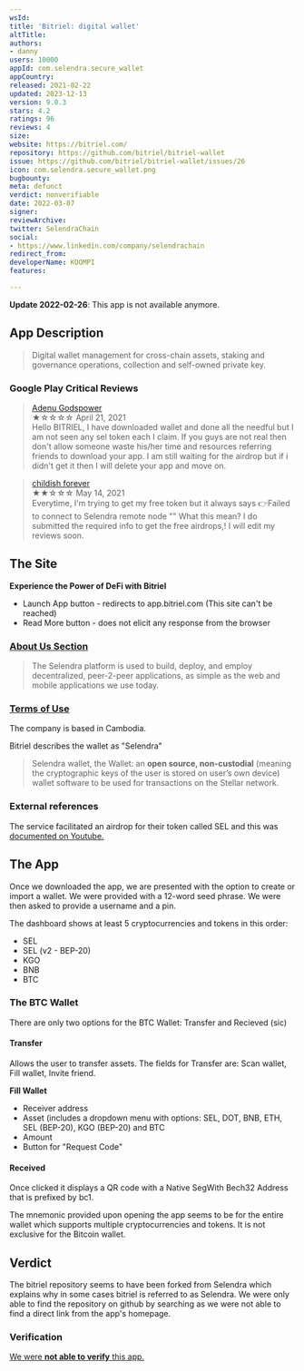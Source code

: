 ```yaml
---
wsId: 
title: 'Bitriel: digital wallet'
altTitle: 
authors:
- danny
users: 10000
appId: com.selendra.secure_wallet
appCountry: 
released: 2021-02-22
updated: 2023-12-13
version: 9.0.3
stars: 4.2
ratings: 96
reviews: 4
size: 
website: https://bitriel.com/
repository: https://github.com/bitriel/bitriel-wallet
issue: https://github.com/bitriel/bitriel-wallet/issues/26
icon: com.selendra.secure_wallet.png
bugbounty: 
meta: defunct
verdict: nonverifiable
date: 2022-03-07
signer: 
reviewArchive: 
twitter: SelendraChain
social:
- https://www.linkedin.com/company/selendrachain
redirect_from: 
developerName: KOOMPI
features: 

---
```


**Update 2022-02-26**: This app is not available anymore.

## App Description

> Digital wallet management for cross-chain assets, staking and governance operations, collection and self-owned private key.

### Google Play Critical Reviews

> [Adenu Godspower](https://play.google.com/store/apps/details?id=com.selendra.secure_wallet&reviewId=gp%3AAOqpTOEPf6mSunioeulwLguo3ysu2Lao7g05WS0I-H72TUETkXEcOZQyLeXImbbHkMVRJfh72nUmBjkrt7SszKk)<br>
  ★☆☆☆☆ April 21, 2021 <br>
       Hello BITRIEL, I have downloaded wallet and done all the needful but I am not seen any sel token each I claim. If you guys are not real then don't allow someone waste his/her time and resources referring friends to download your app. I am still waiting for the airdrop but if i didn't get it then I will delete your app and move on.

> [childish forever](https://play.google.com/store/apps/details?id=com.selendra.secure_wallet&reviewId=gp%3AAOqpTOFWCzaksmVnzqozch6fqafOB8F8a0mqSbOvNQdZxJjuViVPVt-fC-oEFvBDSGx6AwZ7WHQDBL3hkaBPot4)<br>
  ★★☆☆☆ May 14, 2021 <br>
       Everytime, I'm trying to get my free token but it always says 👉Failed to connect to Selendra remote node "" What this mean? I do submitted the required info to get the free airdrops,! I will edit my reviews soon.

## The Site

**Experience the Power of DeFi with Bitriel**

- Launch App button - redirects to app.bitriel.com (This site can't be reached)
- Read More button - does not elicit any response from the browser

### [About Us Section](https://bitriel.com/about)

> The Selendra platform is used to build, deploy, and employ decentralized, peer-2-peer applications, as simple as the web and mobile applications we use today.

### [Terms of Use](https://bitriel.com/termofuse)

The company is based in Cambodia.

Bitriel describes the wallet as "Selendra"

> Selendra wallet, the Wallet: an **open source, non-custodial** (meaning the cryptographic keys of the user is stored on user’s own device) wallet software to be used for transactions on the Stellar network.

### External references

The service facilitated an airdrop for their token called SEL and this was [documented on Youtube.](https://www.youtube.com/watch?v=dWmTA_0LHnc)

## The App

Once we downloaded the app, we are presented with the option to create or import a wallet. We were provided with a 12-word seed phrase. We were then asked to provide a username and a pin. 

The dashboard shows at least 5 cryptocurrencies and tokens in this order:

- SEL
- SEL (v2 - BEP-20)
- KGO
- BNB 
- BTC

### The BTC Wallet

There are only two options for the BTC Wallet: Transfer and Recieved (sic)

#### Transfer

Allows the user to transfer assets. The fields for Transfer are: Scan wallet, Fill wallet, Invite friend.

**Fill Wallet**
- Receiver address
- Asset (includes a dropdown menu with options: SEL, DOT, BNB, ETH, SEL (BEP-20), KGO (BEP-20) and BTC
- Amount
- Button for "Request Code"

#### Received

Once clicked it displays a QR code with a Native SegWith Bech32 Address that is prefixed by bc1.

The mnemonic provided upon opening the app seems to be for the entire wallet which supports multiple cryptocurrencies and tokens. It is not exclusive for the Bitcoin wallet.

## Verdict

The bitriel repository seems to have been forked from Selendra which explains why in some cases bitriel is referred to as Selendra. We were only able to find the repository on github by searching as we were not able to find a direct link from the app's homepage. 

### Verification
[We were **not able to verify** this app.](https://github.com/bitriel/bitriel-wallet/issues/26)
